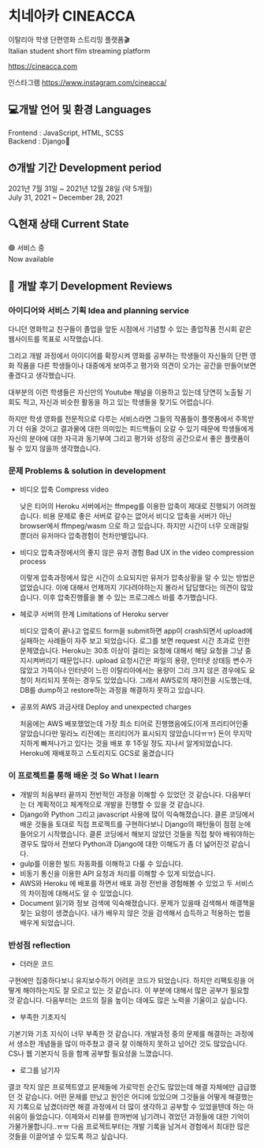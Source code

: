 # 치네아카 CINEACCA 

이탈리아 학생 단편영화 스트리밍 플랫폼🎬  
Italian student short film streaming platform  

https://cineacca.com

인스타그램
https://www.instagram.com/cineacca/  

## 💻개발 언어 및 환경 Languages

Frontend : JavaScript, HTML, SCSS  
Backend : Django🐍

## ⏱개발 기간 Development period
  
2021년 7월 31일 ~ 2021년 12월 28일 (약 5개월)  
July 31, 2021 ~ December 28, 2021  
  
## 🔍현재 상태 Current State  
  
🟢 서비스 중  
Now available  


## 📝 개발 후기 Development Reviews


### 아이디어와 서비스 기획 Idea and planning service

다니던 영화학교 친구들이 졸업을 앞둔 시점에서 기념할 수 있는 졸업작품 전시회 같은 웹사이트를 목표로 시작했습니다.
  
그리고 개발 과정에서 아이디어를 확장시켜 영화를 공부하는 학생들이 자신들의 단편 영화 작품을 다른 학생들이나 대중에게 보여주고 평가와 의견이 오가는 공간을 만들어보면 좋겠다고 생각했습니다.
  
대부분의 이런 학생들은 자신만의 Youtube 채널을 이용하고 있는데 당연히 노출될 기회도 적고, 자신과 비슷한 활동을 하고 있는 학생들을 찾기도 어렵습니다.
  
하지만 학생 영화를 전문적으로 다루는 서비스라면 그들의 작품들이 플랫폼에서 주목받기 더 쉬울 것이고 결과물에 대한 의미있는 피드백들이 오갈 수 있기 때문에  학생들에게 자신의 분야에 대한 자극과 동기부여 그리고 평가와 성장의 공간으로서 좋은 플랫폼이 될 수 있지 않을까 생각했습니다.

### 문제 Problems & solution in development
  
- 비디오 압축 Compress video
    
    낮은 티어의 Heroku 서버에서는 ffmpeg를 이용한 압축이 제대로 진행되기 어려웠습니다. 비용 문제로 좋은 서버로 갈수는 없어서 비디오 압축을 서버가 아닌 browser에서 ffmpeg/wasm 으로 하고 있습니다. 하지만 시간이 너무 오래걸릴 뿐더러 유저마다 압축경험이 천차만별입니다.
      
- 비디오 압축과정에서의 좋지 않은 유저 경험  Bad UX in the video compression process
    
    이렇게 압축과정에서 많은 시간이 소요되지만 유저가 압축상황을 알 수 있는 방법은 없었습니다. 이에 대해서 언제까지 기다려야하는지 몰라서 답답했다는 의견이 많았습니다. 이후 압축진행률을 볼 수 있는 프로그레스 바를 추가했습니다.
       
- 헤로쿠 서버의 한계 Limitations of Heroku server
    
    비디오 압축이 끝나고  업로드 form을 submit하면 app이 crash되면서 upload에 실패하는 사례들이 자주 보고 되었습니다. 로그를 보면 request 시간 초과로 인한 문제였습니다. Heroku는 30초 이상이 걸리는 요청에 대해서 해당 요청을 그냥 중지시켜버리기 때문입니다. upload 요청시간은 파일의 용량, 인터넷 상태등 변수가 많았고 가뜩이나 인터넷이 느린 이탈리아에서는 용량이 그리 크지 않은 경우에도 요청이 처리되지 못하는 경우도 있었습니다. 그래서 AWS로의 재이전을 시도했는데, DB를 dump하고 restore하는 과정을 해결하지 못하고 있습니다.
      
- 공포의 AWS 과금사태 Deploy and unexpected charges
    
    처음에는 AWS 배포했었는데 가장 최소 티어로 진행했음에도(이게 프리티어인줄 알았습니다만 밀라노 리전에는 프리티어가 표시되지 않았습니다ㅠㅠ) 돈이 무지막지하게 빠져나가고 있다는 것을 배포 후 1주일 정도 지나서 알게되었습니다. Heroku에 재배포하고 스토리지도 GCS로 옮겼습니다  
  
### 이 프로젝트를 통해 배운 것 So What I learn

- 개발의 처음부터 끝까지 전반적인 과정을 이해할 수 있었던 것 같습니다.  다음부터는 더 계획적이고 체계적으로 개발을 진행할 수 있을 것 같습니다.
- Django와 Python 그리고 javascript 사용에 많이 익숙해졌습니다. 클론 코딩에서 배운 것들을 토대로 직접 프로젝트를 구현하다보니 Django의 패턴들이 점점 눈에 들어오기 시작했습니다. 클론 코딩에서 해보지 않았던 것들을 직접 찾아 배워야하는 경우도 많아서 전보다 Python과 Django에 대한 이해도가 좀 더 넓어진것 같습니다.
- gulp를 이용한 빌드 자동화를 이해하고 다룰 수 있습니다.
- 비동기 통신을 이용한 API 요청과 처리를 이해할 수 있게 되었습니다.
- AWS와 Heroku 에 배포를 하면서 배포 과정 전반을 경험해볼 수 있었고 두 서비스의 차이점에 대해서도 알 수 있었습니다.
- Document 읽기와 정보 검색에 익숙해졌습니다. 문제가 있을때 검색해서 해결책을 찾는 요령이 생겼습니다. 내가 배우지 않은 것을 검색해서 습득하고 적용하는 법을 배우게 되었습니다.

  
### 반성점 reflection
  
- 더러운 코드
  
구현에만 집중하다보니 유지보수하기 어려운 코드가 되었습니다. 하지만 리팩토링을 어떻게 해야하는지도 잘 모르고 있는 것 같습니다. 이 부분에 대해서 많은 공부가 필요할 것 같습니다. 다음부터는 코드의 질을 높이는 데에도 많은 노력을 기울이고 싶습니다.
  
- 부족한 기초지식

기본기와 기초 지식이 너무 부족한 것 같습니다. 개발과정 중의 문제를 해결하는 과정에서 생소한 개념들을 많이 마주쳤고 결국 잘 이해하지 못하고 넘어간 것도 많았습니다. CS나 웹 기본지식 등을 함께 공부할 필요성을 느꼈습니다.
  
- 로그를 남기자

결코 작지 않은 프로젝트였고 문제들에 가로막힌 순간도 많았는데 해결 자체에만 급급했던 것 같습니다. 어떤 문제를 만났고 원인은 어디에 있었으며 그것들을 어떻게 해결했는지 기록으로 남겼더라면 해결 과정에서 더 많이 생각하고 공부할 수 있었을텐데 하는 아쉬움이 들었습니다. 이제와서 리뷰를 한꺼번에 남기려니 겪었던 과정들에 대한 기억이 가물가물합니다..ㅠㅠ 다음 프로젝트부터는 개발 기록을 남겨서 경험에서 최대한 많은 것들을 이끌어낼 수 있도록 하고 싶습니다.
